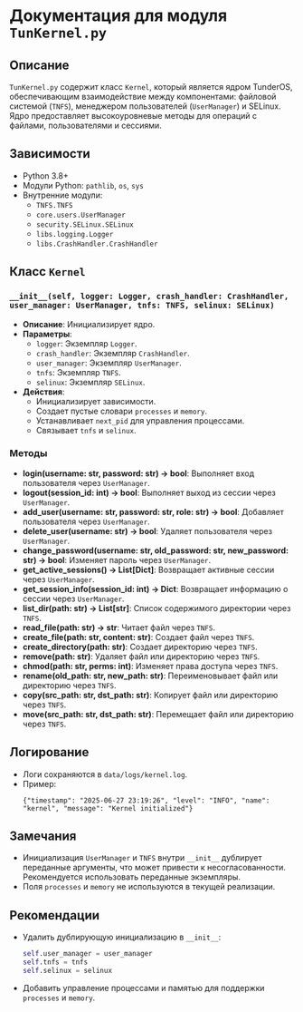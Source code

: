 # Документация для модуля `TunKernel.py`

## Описание
`TunKernel.py` содержит класс `Kernel`, который является ядром TunderOS, обеспечивающим взаимодействие между компонентами: файловой системой (`TNFS`), менеджером пользователей (`UserManager`) и SELinux. Ядро предоставляет высокоуровневые методы для операций с файлами, пользователями и сессиями.

## Зависимости
- Python 3.8+
- Модули Python: `pathlib`, `os`, `sys`
- Внутренние модули:
  - `TNFS.TNFS`
  - `core.users.UserManager`
  - `security.SELinux.SELinux`
  - `libs.logging.Logger`
  - `libs.CrashHandler.CrashHandler`

## Класс `Kernel`

### `__init__(self, logger: Logger, crash_handler: CrashHandler, user_manager: UserManager, tnfs: TNFS, selinux: SELinux)`
- **Описание**: Инициализирует ядро.
- **Параметры**:
  - `logger`: Экземпляр `Logger`.
  - `crash_handler`: Экземпляр `CrashHandler`.
  - `user_manager`: Экземпляр `UserManager`.
  - `tnfs`: Экземпляр `TNFS`.
  - `selinux`: Экземпляр `SELinux`.
- **Действия**:
  - Инициализирует зависимости.
  - Создает пустые словари `processes` и `memory`.
  - Устанавливает `next_pid` для управления процессами.
  - Связывает `tnfs` и `selinux`.

### Методы
- **login(username: str, password: str) -> bool**: Выполняет вход пользователя через `UserManager`.
- **logout(session_id: int) -> bool**: Выполняет выход из сессии через `UserManager`.
- **add_user(username: str, password: str, role: str) -> bool**: Добавляет пользователя через `UserManager`.
- **delete_user(username: str) -> bool**: Удаляет пользователя через `UserManager`.
- **change_password(username: str, old_password: str, new_password: str) -> bool**: Изменяет пароль через `UserManager`.
- **get_active_sessions() -> List[Dict]**: Возвращает активные сессии через `UserManager`.
- **get_session_info(session_id: int) -> Dict**: Возвращает информацию о сессии через `UserManager`.
- **list_dir(path: str) -> List[str]**: Список содержимого директории через `TNFS`.
- **read_file(path: str) -> str**: Читает файл через `TNFS`.
- **create_file(path: str, content: str)**: Создает файл через `TNFS`.
- **create_directory(path: str)**: Создает директорию через `TNFS`.
- **remove(path: str)**: Удаляет файл или директорию через `TNFS`.
- **chmod(path: str, perms: int)**: Изменяет права доступа через `TNFS`.
- **rename(old_path: str, new_path: str)**: Переименовывает файл или директорию через `TNFS`.
- **copy(src_path: str, dst_path: str)**: Копирует файл или директорию через `TNFS`.
- **move(src_path: str, dst_path: str)**: Перемещает файл или директорию через `TNFS`.

## Логирование
- Логи сохраняются в `data/logs/kernel.log`.
- Пример:
  ```
  {"timestamp": "2025-06-27 23:19:26", "level": "INFO", "name": "kernel", "message": "Kernel initialized"}
  ```

## Замечания
- Инициализация `UserManager` и `TNFS` внутри `__init__` дублирует переданные аргументы, что может привести к несогласованности. Рекомендуется использовать переданные экземпляры.
- Поля `processes` и `memory` не используются в текущей реализации.

## Рекомендации
- Удалить дублирующую инициализацию в `__init__`:
  ```python
  self.user_manager = user_manager
  self.tnfs = tnfs
  self.selinux = selinux
  ```
- Добавить управление процессами и памятью для поддержки `processes` и `memory`.